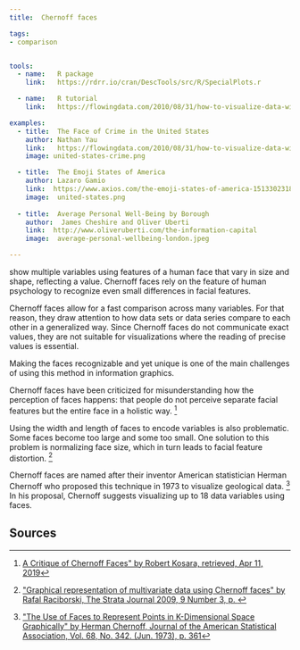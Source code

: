 ```yaml
---
title:  Chernoff faces

tags:
- comparison


tools:
  - name:   R package
    link:   https://rdrr.io/cran/DescTools/src/R/SpecialPlots.r

  - name:   R tutorial
    link:   https://flowingdata.com/2010/08/31/how-to-visualize-data-with-cartoonish-faces/

examples:
  - title:  The Face of Crime in the United States
    author: Nathan Yau
    link:   https://flowingdata.com/2010/08/31/how-to-visualize-data-with-cartoonish-faces/#jp-carousel-20488
    image: united-states-crime.png

  - title:  The Emoji States of America
    author: Lazaro Gamio
    link:  https://www.axios.com/the-emoji-states-of-america-1513302318-0ca61705-de75-4c8f-8521-5cbab12a45f2.html
    image:  united-states.png
 
  - title:  Average Personal Well-Being by Borough
    author:  James Cheshire and Oliver Uberti
    link:  http://www.oliveruberti.com/the-information-capital
    image:  average-personal-wellbeing-london.jpeg

---
```

show multiple variables using features of a human face that vary in size and shape, reflecting a value. Chernoff faces rely on the feature of human psychology to recognize even small differences in facial features.

<!--more-->

Chernoff faces allow for a fast comparison across many variables. For that reason, they draw attention to how data sets or data series compare to each other in a generalized way. Since Chernoff faces do not communicate exact values, they are not suitable for visualizations where the reading of precise values is essential.

Making the faces recognizable and yet unique is one of the main challenges of using this method in information graphics. 


Chernoff faces have been criticized for misunderstanding how the perception of faces happens: that people do not perceive separate facial features but the entire face in a holistic way. [^kosara]

Using the width and length of faces to encode variables is also problematic. Some faces become too large and some too small. One solution to this problem is normalizing face size,  which in turn leads to facial feature distortion. [^raciborski]

Chernoff faces are named after their inventor American statistician Herman Chernoff who proposed this technique in 1973 to visualize geological data. [^chernoff] In his proposal, Chernoff suggests visualizing up to 18 data variables using faces.

## Sources
[^kosara]: [A Critique of Chernoff Faces" by Robert Kosara, retrieved, Apr 11, 2019](https://eagereyes.org/criticism/chernoff-faces)
[^raciborski]: ["Graphical representation of multivariate data using Chernoff faces" by Rafal Raciborski, The Strata Journal 2009, 9 Number 3, p. ](https://ageconsearch.umn.edu/record/142994/files/sjart_gr0038.pdf)
[^chernoff]: ["The Use of Faces to Represent Points in K-Dimensional Space Graphically" by Herman Chernoff, Journal of the American Statistical Association, Vol. 68, No. 342. (Jun. 1973), p. 361](https://web.archive.org/web/20120415030406/http://www.apprendre-en-ligne.net/mathematica/3.3/chernoff.pdf)
